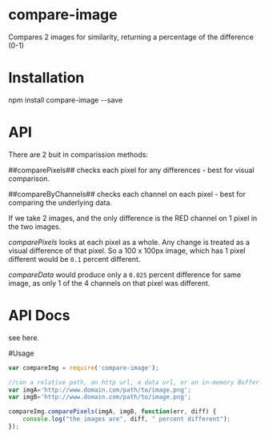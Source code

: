 # compare-image

Compares 2 images for similarity, returning a percentage of the difference (0-1)

# Installation

npm install compare-image --save

# API

There are 2 buit in comparission methods:

##comparePixels##
checks each pixel for any differences - best for visual comparison.

##compareByChannels##
checks each channel on each pixel - best for comparing the underlying data.


If we take 2 images, and the only difference is the RED channel on 1 pixel in the two images.

*comparePixels* looks at each pixel as a whole.  Any change is treated as a visual difference of that pixel. So a 100 x 100px image, which has 1 pixel different would be `0.1` percent different.

*compareData* would produce only a `0.025` percent difference for same image, as only 1 of the 4 channels on that pixel was different.  

# API Docs
see here.

#Usage

```` javascript
var compareImg = require('compare-image');

//can a relative path, an http url, a data url, or an in-memory Buffer.
var imgA='http://www.domain.com/path/to/image.png';
var imgB='http://www.domain.com/path/to/image.png';

compareImg.comparePixels(imgA, imgB, function(err, diff) {
    console.log("the images are", diff, " percent different");
});
````
